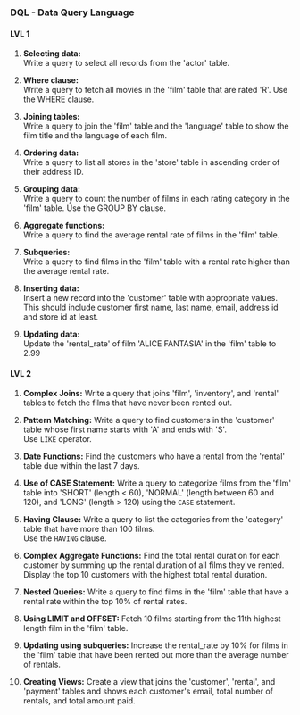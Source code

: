 ### DQL - Data Query Language

#### LVL 1

1. **Selecting data:**\
   Write a query to select all records from the 'actor' table.

2. **Where clause:**\
   Write a query to fetch all movies in the 'film' table that are rated 'R'. Use the WHERE clause.

3. **Joining tables:**\
   Write a query to join the 'film' table and the 'language' table to show the film title and the language of each film.

4. **Ordering data:**\
   Write a query to list all stores in the 'store' table in ascending order of their address ID.

5. **Grouping data:**\
   Write a query to count the number of films in each rating category in the 'film' table. Use the GROUP BY clause.

6. **Aggregate functions:**\
   Write a query to find the average rental rate of films in the 'film' table.

7. **Subqueries:**\
   Write a query to find films in the 'film' table with a rental rate higher than the average rental rate.

8. **Inserting data:**\
   Insert a new record into the 'customer' table with appropriate values.
   This should include customer first name, last name, email, address id and store id at least.

9. **Updating data:**\
   Update the 'rental_rate' of film 'ALICE FANTASIA' in the 'film' table to 2.99

#### LVL 2

1. **Complex Joins:**
   Write a query that joins 'film', 'inventory', and 'rental' tables to fetch the films that have never been rented out.

2. **Pattern Matching:**
   Write a query to find customers in the 'customer' table whose first name starts with 'A' and ends with 'S'.\
   Use `LIKE` operator.

3. **Date Functions:**
   Find the customers who have a rental from the 'rental' table due within the last 7 days.

4. **Use of CASE Statement:**
   Write a query to categorize films from the 'film' table into 'SHORT' (length < 60), 'NORMAL' (length between 60 and
   120), and 'LONG' (length > 120) using the `CASE` statement.

5. **Having Clause:**
   Write a query to list the categories from the 'category' table that have more than 100 films.\
   Use the `HAVING` clause.

6. **Complex Aggregate Functions:**
   Find the total rental duration for each customer by summing up the rental duration of all films they've rented.
   Display the top 10 customers with the highest total rental duration.

7. **Nested Queries:**
   Write a query to find films in the 'film' table that have a rental rate within the top 10% of rental rates.

8. **Using LIMIT and OFFSET:**
   Fetch 10 films starting from the 11th highest length film in the 'film' table.

9. **Updating using subqueries:**
   Increase the rental_rate by 10% for films in the 'film' table that have been rented out more than the average number
   of rentals.

10. **Creating Views:**
    Create a view that joins the 'customer', 'rental', and 'payment' tables and shows each customer's email, total
    number of rentals, and total amount paid.

